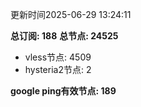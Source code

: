 更新时间2025-06-29 13:24:11

**总订阅: 188**
**总节点: 24525**
- vless节点: 4509
- hysteria2节点: 2

**google ping有效节点: 189**
